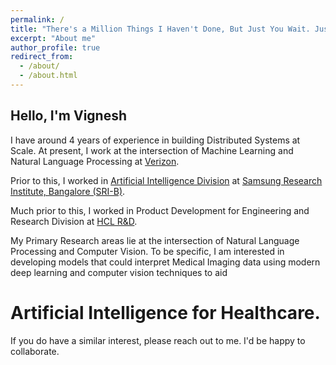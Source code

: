 ```yaml
---
permalink: /
title: "There's a Million Things I Haven't Done, But Just You Wait. Just You Wait."
excerpt: "About me"
author_profile: true
redirect_from: 
  - /about/
  - /about.html
---
```

## Hello, I'm Vignesh

I have around 4 years of experience in building Distributed Systems at Scale.
At present, I work at the intersection of Machine Learning and Natural Language Processing at [Verizon](https://www.verizon.com/).

Prior to this, I worked in [Artificial Intelligence Division](https://research.samsung.com/artificial-intelligence) at [Samsung Research Institute, Bangalore (SRI-B)](https://research.samsung.com/sri-b).

Much prior to this, I worked in Product Development for Engineering and Research Division at [HCL R&D](https://www.hcltech.com/engineering-rd-services).

My Primary Research areas lie at the intersection of Natural Language Processing and Computer Vision.
To be specific, I am interested in developing models that could interpret Medical Imaging data using 
modern deep learning and computer vision techniques to aid
# Artificial Intelligence for Healthcare.
If you do have a similar interest, please reach out to me. I'd be happy to collaborate.
